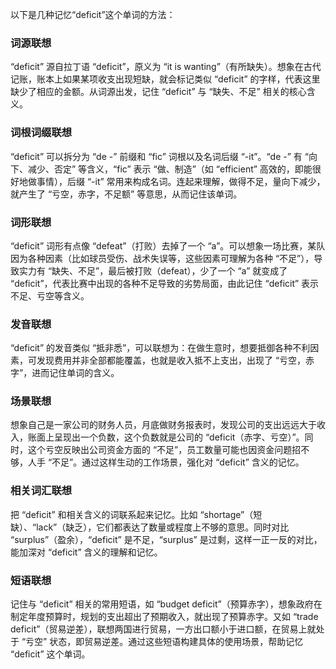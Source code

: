以下是几种记忆“deficit”这个单词的方法：

### 词源联想
“deficit” 源自拉丁语 “deficit”，原义为 “it is wanting”（有所缺失）。想象在古代记账，账本上如果某项收支出现短缺，就会标记类似 “deficit” 的字样，代表这里缺少了相应的金额。从词源出发，记住 “deficit” 与 “缺失、不足” 相关的核心含义。

### 词根词缀联想
“deficit” 可以拆分为 “de -” 前缀和 “fic” 词根以及名词后缀 “-it”。“de -” 有 “向下、减少、否定” 等含义，“fic” 表示 “做、制造”（如 “efficient” 高效的，即能很好地做事情），后缀 “-it” 常用来构成名词。连起来理解，做得不足，量向下减少，就产生了 “亏空，赤字，不足额” 等意思，从而记住该单词。

### 词形联想
“deficit” 词形有点像 “defeat”（打败）去掉了一个 “a”。可以想象一场比赛，某队因为各种因素（比如球员受伤、战术失误等，这些因素可理解为各种 “不足”），导致实力有 “缺失、不足”，最后被打败（defeat），少了一个 “a” 就变成了 “deficit”，代表比赛中出现的各种不足导致的劣势局面，由此记住 “deficit” 表示不足、亏空等含义。

### 发音联想
“deficit” 的发音类似 “抵非悉”，可以联想为：在做生意时，想要抵御各种不利因素，可发现费用并非全部都能覆盖，也就是收入抵不上支出，出现了 “亏空，赤字”，进而记住单词的含义。

### 场景联想
想象自己是一家公司的财务人员，月底做财务报表时，发现公司的支出远远大于收入，账面上呈现出一个负数，这个负数就是公司的 “deficit（赤字、亏空）”。同时，这个亏空反映出公司资金方面的 “不足”，员工数量可能也因资金问题招不够，人手 “不足”。通过这样生动的工作场景，强化对 “deficit” 含义的记忆。

### 相关词汇联想
把 “deficit” 和相关含义的词联系起来记忆。比如 “shortage”（短缺）、“lack”（缺乏），它们都表达了数量或程度上不够的意思。同时对比 “surplus”（盈余），“deficit” 是不足，“surplus” 是过剩，这样一正一反的对比，能加深对 “deficit” 含义的理解和记忆。

### 短语联想
记住与 “deficit” 相关的常用短语，如 “budget deficit”（预算赤字），想象政府在制定年度预算时，规划的支出超出了预期收入，就出现了预算赤字。又如 “trade deficit”（贸易逆差），联想两国进行贸易，一方出口额小于进口额，在贸易上就处于 “亏空” 状态，即贸易逆差。通过这些短语构建具体的使用场景，帮助记忆 “deficit” 这个单词。 